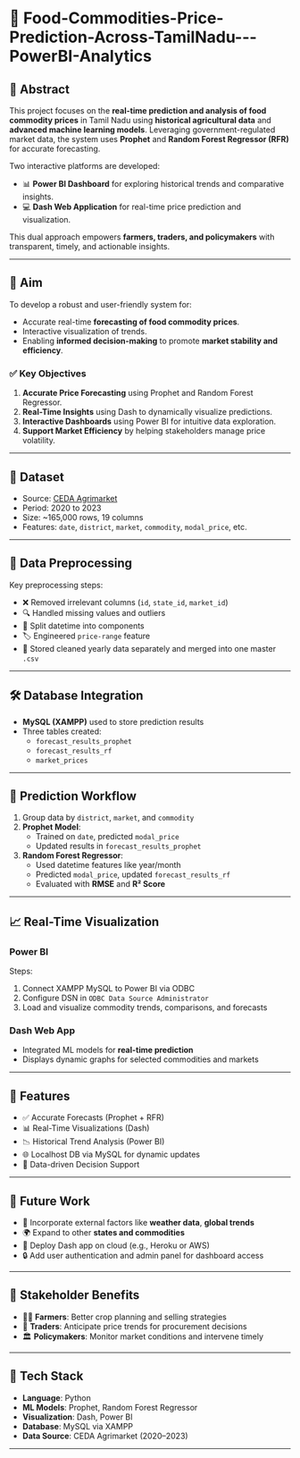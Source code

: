 # 🌾 Food-Commodities-Price-Prediction-Across-TamilNadu---PowerBI-Analytics

## 📌 Abstract

This project focuses on the **real-time prediction and analysis of food commodity prices** in Tamil Nadu using **historical agricultural data** and **advanced machine learning models**. Leveraging government-regulated market data, the system uses **Prophet** and **Random Forest Regressor (RFR)** for accurate forecasting. 

Two interactive platforms are developed:
- 📊 **Power BI Dashboard** for exploring historical trends and comparative insights.
- 💻 **Dash Web Application** for real-time price prediction and visualization.

This dual approach empowers **farmers, traders, and policymakers** with transparent, timely, and actionable insights.

---

## 🎯 Aim

To develop a robust and user-friendly system for:
- Accurate real-time **forecasting of food commodity prices**.
- Interactive visualization of trends.
- Enabling **informed decision-making** to promote **market stability and efficiency**.

### ✅ Key Objectives

1. **Accurate Price Forecasting** using Prophet and Random Forest Regressor.
2. **Real-Time Insights** using Dash to dynamically visualize predictions.
3. **Interactive Dashboards** using Power BI for intuitive data exploration.
4. **Support Market Efficiency** by helping stakeholders manage price volatility.

---

## 📂 Dataset

- Source: [CEDA Agrimarket](https://ceda.ashoka.edu.in/)
- Period: 2020 to 2023
- Size: ~165,000 rows, 19 columns
- Features: `date`, `district`, `market`, `commodity`, `modal_price`, etc.

---

## 🧹 Data Preprocessing

Key preprocessing steps:
- ❌ Removed irrelevant columns (`id`, `state_id`, `market_id`)
- 🔍 Handled missing values and outliers
- 📆 Split datetime into components
- 🏷️ Engineered `price-range` feature
- 📁 Stored cleaned yearly data separately and merged into one master `.csv`

---

## 🛠️ Database Integration

- **MySQL (XAMPP)** used to store prediction results
- Three tables created:
  - `forecast_results_prophet`
  - `forecast_results_rf`
  - `market_prices`

---

## 🔮 Prediction Workflow

1. Group data by `district`, `market`, and `commodity`
2. **Prophet Model**:
   - Trained on `date`, predicted `modal_price`
   - Updated results in `forecast_results_prophet`
3. **Random Forest Regressor**:
   - Used datetime features like year/month
   - Predicted `modal_price`, updated `forecast_results_rf`
   - Evaluated with **RMSE** and **R² Score**

---

## 📈 Real-Time Visualization

### Power BI

Steps:
1. Connect XAMPP MySQL to Power BI via ODBC
2. Configure DSN in `ODBC Data Source Administrator`
3. Load and visualize commodity trends, comparisons, and forecasts

### Dash Web App

- Integrated ML models for **real-time prediction**
- Displays dynamic graphs for selected commodities and markets

---

## 🚀 Features

- ✅ Accurate Forecasts (Prophet + RFR)
- 📊 Real-Time Visualizations (Dash)
- 📉 Historical Trend Analysis (Power BI)
- 🌐 Localhost DB via MySQL for dynamic updates
- 🧠 Data-driven Decision Support

---

## 📌 Future Work

- 🔗 Incorporate external factors like **weather data**, **global trends**
- 🌍 Expand to other **states and commodities**
- 📱 Deploy Dash app on cloud (e.g., Heroku or AWS)
- 🔒 Add user authentication and admin panel for dashboard access

---

## 🤝 Stakeholder Benefits

- 👨‍🌾 **Farmers**: Better crop planning and selling strategies
- 🛒 **Traders**: Anticipate price trends for procurement decisions
- 🏛️ **Policymakers**: Monitor market conditions and intervene timely

---

## 📎 Tech Stack

- **Language**: Python
- **ML Models**: Prophet, Random Forest Regressor
- **Visualization**: Dash, Power BI
- **Database**: MySQL via XAMPP
- **Data Source**: CEDA Agrimarket (2020–2023)

---
